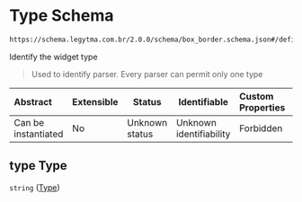 # Type Schema

```txt
https://schema.legytma.com.br/2.0.0/schema/box_border.schema.json#/definitions/type
```

Identify the widget type


> Used to identify parser. Every parser can permit only one type
>

| Abstract            | Extensible | Status         | Identifiable            | Custom Properties | Additional Properties | Access Restrictions | Defined In                                                                          |
| :------------------ | ---------- | -------------- | ----------------------- | :---------------- | --------------------- | ------------------- | ----------------------------------------------------------------------------------- |
| Can be instantiated | No         | Unknown status | Unknown identifiability | Forbidden         | Allowed               | none                | [box_border.schema.json\*](../schema/box_border.schema.json) |

## type Type

`string` ([Type](box_border-definitions-type.md))
